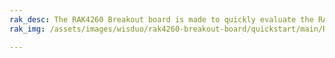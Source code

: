 ```yaml
---
rak_desc: The RAK4260 Breakout board is made to quickly evaluate the RAK4200 stamp module. The Xbee form factor board allows access to most GPIO's.
rak_img: /assets/images/wisduo/rak4260-breakout-board/quickstart/main/RAK4260_Breakout_home.png

---
```



<rk-redirect to="/Product-Categories/WisDuo/RAK4260-Breakout-Board/Overview/" />